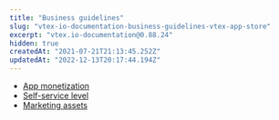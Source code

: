 ```yaml
---
title: "Business guidelines"
slug: "vtex-io-documentation-business-guidelines-vtex-app-store"
excerpt: "vtex.io-documentation@0.88.24"
hidden: true
createdAt: "2021-07-21T21:13:45.252Z"
updatedAt: "2022-12-13T20:17:44.194Z"
---
```

* [App monetization](https://developers.vtex.com/vtex-developer-docs/docs/vtex-io-documentation-business-guidelines-app-monetization#paid-distribution)
* [Self-service level](https://developers.vtex.com/vtex-developer-docs/docs/vtex-io-documentation-business-guidelines-self-service-level)
* [Marketing assets](https://developers.vtex.com/vtex-developer-docs/docs/vtex-io-documentation-business-guidelines-marketing-assets)
